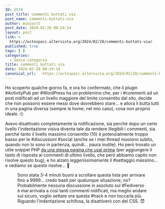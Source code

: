 ```yaml
---
ID: 2574
post_title: commenti buttati via
post_name: commenti-buttati-via
author: minioctt
post_date: 2024-02-28 08:24:14
layout: post
link: >
  https://octospacc.altervista.org/2024/02/28/commenti-buttati-via/
published: true
tags: [ ]
categories:
  - Senza categoria
title: commenti buttati via
date: 2024-02-28 08:24:14
canonical_url:   https://octospacc.altervista.org/2024/02/28/commenti-buttati-via/
---
```

<!-- wp:paragraph -->
<p>Ho scoperto qualche giorno fa, e ora ho confermato, che il plugin #ActivityPub per #WordPress ha un problemino che, per i #commenti ad un post nidificati ad un livello maggiore del limite consentito dal sito, decide che non possono essere messi dove dovrebbero stare... e allora li butta tutti in una pagina diversa (sempre la home, nel mio caso), cosa non proprio ideale. 🙄</p>
<!-- /wp:paragraph -->

<!-- wp:paragraph -->
<p>Avevo disattivato completamente la nidificazione, sia perché dopo un certo livello l'indentazione visiva diventa tale da rendere illegibili i commenti, sia perché tanto il livello massimo consentito (10) è potenzialmente troppo basso per le #discussioni #social (anche se i miei thread muoiono subito, quando non lo sono in partenza, quindi... paura inutile). Ho però trovato un utile snippet PHP <a href="https://www.wp-tweaks.com/how-to-have-infinite-replies-with-wordpress-threaded-comments/">da una stessa pagina che usai prima</a> (per aggiungere il tasto di risposta ai commenti di ultimo livello, che però abbiamo capito non risolve questo bug), e ho alzato <em>leggerissimamente</em> il #settaggio massimo... e vediamo se questo risolve... 🦍</p>
<!-- /wp:paragraph -->

<!-- wp:paragraph -->
<p></p>
<!-- /wp:paragraph -->

<!-- wp:image {"id":2573,"sizeSlug":"large"} -->
<figure class="wp-block-image size-large"><img src="{{site.cdnurl}}/assets/uploads/2024/02/screenshot_20240228-0805217759560834052247540-665x1440.png" alt="" class="wp-image-2573"/><figcaption class="wp-element-caption">Sono stata 3-4 minuti buoni a scrollare questa lista per arrivare fino a 9999... credo basti per qualunque situazione, no? Probabilmente nessuna discussione in assoluto sul #Fediverso è mai arrivata a così tanti commenti nidificati, ma meglio andare sul sicuro, voglio settare ora questa #hack e non toccarla più. Riguardo l'indentazione schifosa, la disattiverò con del CSS. 😈</figcaption></figure>
<!-- /wp:image -->